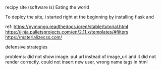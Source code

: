 recipy site (software is) Eating the world 

To deploy the site, i started right at the beginning by installing flask and 



ref:
https://pymongo.readthedocs.io/en/stable/tutorial.html
https://jinja.palletsprojects.com/en/2.11.x/templates/#filters
https://materializecss.com/

defensive strategies

problems: 
did not show image. put url instead of image_url and it did not render correctly.
could not insert new user, wrong name tags in html
